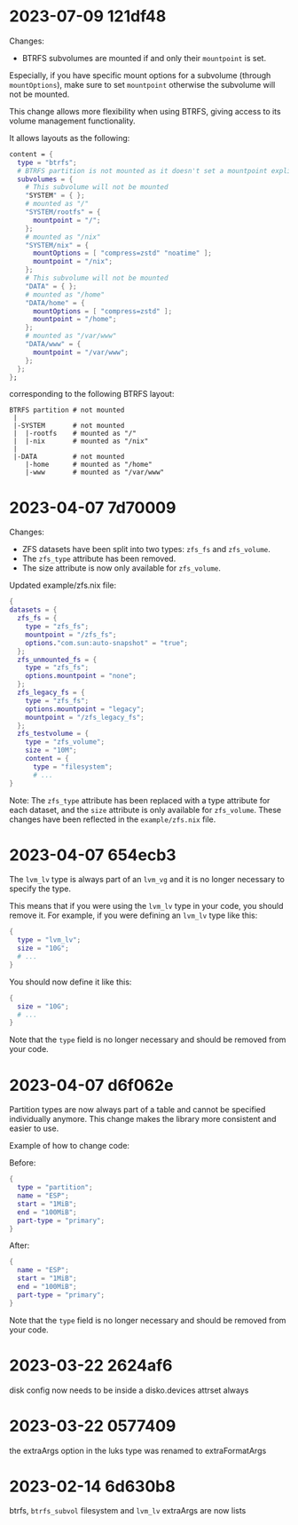 # 2023-07-09 121df48

Changes:

- BTRFS subvolumes are mounted if and only their `mountpoint` is set.

Especially, if you have specific mount options for a subvolume (through
`mountOptions`), make sure to set `mountpoint` otherwise the subvolume will not
be mounted.

This change allows more flexibility when using BTRFS, giving access to its
volume management functionality.

It allows layouts as the following:

```nix
content = {
  type = "btrfs";
  # BTRFS partition is not mounted as it doesn't set a mountpoint explicitly
  subvolumes = {
    # This subvolume will not be mounted
    "SYSTEM" = { };
    # mounted as "/"
    "SYSTEM/rootfs" = {
      mountpoint = "/";
    };
    # mounted as "/nix"
    "SYSTEM/nix" = {
      mountOptions = [ "compress=zstd" "noatime" ];
      mountpoint = "/nix";
    };
    # This subvolume will not be mounted
    "DATA" = { };
    # mounted as "/home"
    "DATA/home" = {
      mountOptions = [ "compress=zstd" ];
      mountpoint = "/home";
    };
    # mounted as "/var/www"
    "DATA/www" = {
      mountpoint = "/var/www";
    };
  };
};
```

corresponding to the following BTRFS layout:

```
BTRFS partition # not mounted
 |
 |-SYSTEM       # not mounted
 |  |-rootfs    # mounted as "/"
 |  |-nix       # mounted as "/nix"
 |
 |-DATA         # not mounted
    |-home      # mounted as "/home"
    |-www       # mounted as "/var/www"
```

# 2023-04-07 7d70009

Changes:

- ZFS datasets have been split into two types: `zfs_fs` and `zfs_volume`.
- The `zfs_type` attribute has been removed.
- The size attribute is now only available for `zfs_volume`.

Updated example/zfs.nix file:

```nix
{
datasets = {
  zfs_fs = {
    type = "zfs_fs";
    mountpoint = "/zfs_fs";
    options."com.sun:auto-snapshot" = "true";
  };
  zfs_unmounted_fs = {
    type = "zfs_fs";
    options.mountpoint = "none";
  };
  zfs_legacy_fs = {
    type = "zfs_fs";
    options.mountpoint = "legacy";
    mountpoint = "/zfs_legacy_fs";
  };
  zfs_testvolume = {
    type = "zfs_volume";
    size = "10M";
    content = {
      type = "filesystem";
      # ...
}
```

Note: The `zfs_type` attribute has been replaced with a type attribute for each
dataset, and the `size` attribute is only available for `zfs_volume`. These
changes have been reflected in the `example/zfs.nix` file.

# 2023-04-07 654ecb3

The `lvm_lv` type is always part of an `lvm_vg` and it is no longer necessary to
specify the type.

This means that if you were using the `lvm_lv` type in your code, you should
remove it. For example, if you were defining an `lvm_lv` type like this:

```nix
{
  type = "lvm_lv";
  size = "10G";
  # ...
}
```

You should now define it like this:

```nix
{
  size = "10G";
  # ...
}
```

Note that the `type` field is no longer necessary and should be removed from
your code.

# 2023-04-07 d6f062e

Partition types are now always part of a table and cannot be specified
individually anymore. This change makes the library more consistent and easier
to use.

Example of how to change code:

Before:

```nix
{
  type = "partition";
  name = "ESP";
  start = "1MiB";
  end = "100MiB";
  part-type = "primary";
}
```

After:

```nix
{
  name = "ESP";
  start = "1MiB";
  end = "100MiB";
  part-type = "primary";
}
```

Note that the `type` field is no longer necessary and should be removed from
your code.

# 2023-03-22 2624af6

disk config now needs to be inside a disko.devices attrset always

# 2023-03-22 0577409

the extraArgs option in the luks type was renamed to extraFormatArgs

# 2023-02-14 6d630b8

btrfs, `btrfs_subvol` filesystem and `lvm_lv` extraArgs are now lists
